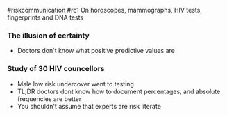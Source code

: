 #riskcommunication #rc1 
On horoscopes, mammographs, HIV tests, fingerprints and DNA tests

### The illusion of certainty
- Doctors don't know what positive predictive values are


### Study of 30 HIV councellors
- Male low risk undercover went to testing
- TL;DR doctors dont know how to document percentages, and absolute frequencies are better
- You shouldn't assume that experts are risk literate